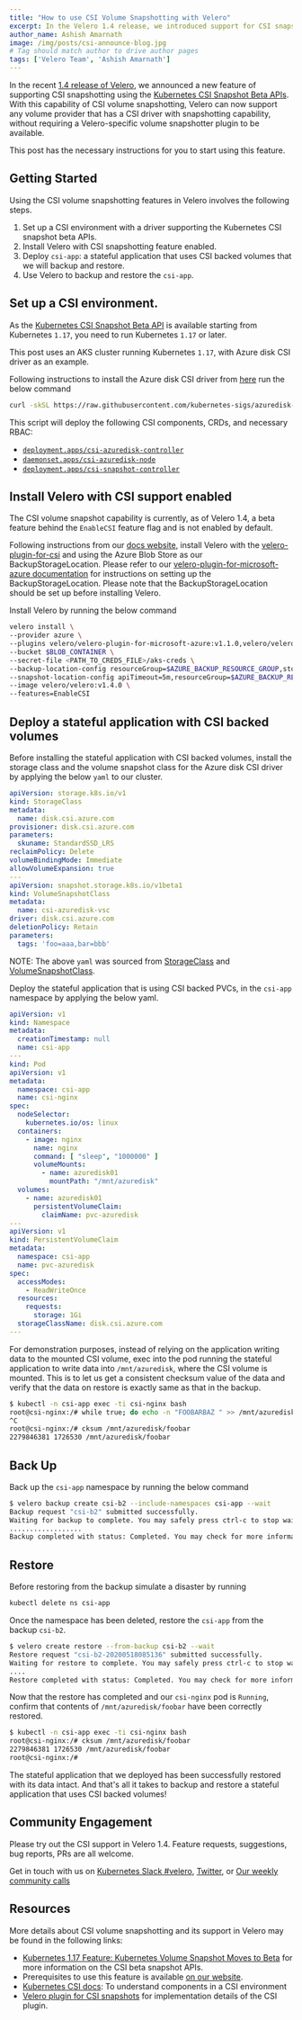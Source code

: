 ```yaml
---
title: "How to use CSI Volume Snapshotting with Velero"
excerpt: In the Velero 1.4 release, we introduced support for CSI snapshotting v1beta1 APIs. This post provides step-by-step instructions on setting up a CSI environment in Azure, installing Velero 1.4 with the velero-plugin-for-csi, and a demo of this feature in action.
author_name: Ashish Amarnath
image: /img/posts/csi-announce-blog.jpg
# Tag should match author to drive author pages
tags: ['Velero Team', 'Ashish Amarnath']
---
```


In the recent [1.4 release of Velero](https://github.com/vmware-tanzu/velero/releases), we announced a new feature of supporting CSI snapshotting using the [Kubernetes CSI Snapshot Beta APIs](https://kubernetes.io/docs/concepts/storage/volume-snapshots/).
With this capability of CSI volume snapshotting, Velero can now support any volume provider that has a CSI driver with snapshotting capability, without requiring a Velero-specific volume snapshotter plugin to be available.

This post has the necessary instructions for you to start using this feature.

## Getting Started

Using the CSI volume snapshotting features in Velero involves the following steps.

1. Set up a CSI environment with a driver supporting the Kubernetes CSI snapshot beta APIs.
1. Install Velero with CSI snapshotting feature enabled.
1. Deploy `csi-app`: a stateful application that uses CSI backed volumes that we will backup and restore.
1. Use Velero to backup and restore the `csi-app`.

## Set up a CSI environment.

As the [Kubernetes CSI Snapshot Beta API](https://kubernetes.io/docs/concepts/storage/volume-snapshots/) is available starting from Kubernetes `1.17`, you need to run Kubernetes `1.17` or later.

This post uses an AKS cluster running Kubernetes `1.17`, with Azure disk CSI driver as an example.

Following instructions to install the Azure disk CSI driver from [here](https://github.com/kubernetes-sigs/azuredisk-csi-driver/blob/master/docs/install-csi-driver-master.md) run the below command

```bash 
curl -skSL https://raw.githubusercontent.com/kubernetes-sigs/azuredisk-csi-driver/master/deploy/install-driver.sh | bash -s master snapshot -- 
```

This script will deploy the following CSI components, CRDs, and necessary RBAC:

- [`deployment.apps/csi-azuredisk-controller`](https://github.com/kubernetes-sigs/azuredisk-csi-driver/blob/master/deploy/csi-azuredisk-controller.yaml)
- [`daemonset.apps/csi-azuredisk-node`](https://github.com/kubernetes-sigs/azuredisk-csi-driver/blob/master/deploy/csi-azuredisk-node.yaml)
- [`deployment.apps/csi-snapshot-controller`](https://github.com/kubernetes-sigs/azuredisk-csi-driver/blob/master/deploy/csi-snapshot-controller.yaml)

## Install Velero with CSI support enabled

The CSI volume snapshot capability is currently, as of Velero 1.4, a beta feature behind the `EnableCSI` feature flag and is not enabled by default.

Following instructions from our [docs website](/docs/csi/), install Velero with the [velero-plugin-for-csi](https://github.com/vmware-tanzu/velero-plugin-for-csi) and using the Azure Blob Store as our BackupStorageLocation. Please refer to our [velero-plugin-for-microsoft-azure documentation](https://github.com/vmware-tanzu/velero-plugin-for-microsoft-azure) for instructions on setting up the BackupStorageLocation. Please note that the BackupStorageLocation should be set up before installing Velero.

Install Velero by running the below command

```bash
velero install \ 
--provider azure \ 
--plugins velero/velero-plugin-for-microsoft-azure:v1.1.0,velero/velero-plugin-for-csi:v0.1.1 \ 
--bucket $BLOB_CONTAINER \ 
--secret-file <PATH_TO_CREDS_FILE>/aks-creds \ 
--backup-location-config resourceGroup=$AZURE_BACKUP_RESOURCE_GROUP,storageAccount=$AZURE_STORAGE_ACCOUNT_ID,subscriptionId=$AZURE_BACKUP_SUBSCRIPTION_ID \ 
--snapshot-location-config apiTimeout=5m,resourceGroup=$AZURE_BACKUP_RESOURCE_GROUP,subscriptionId=$AZURE_BACKUP_SUBSCRIPTION_ID \ 
--image velero/velero:v1.4.0 \ 
--features=EnableCSI 
```

## Deploy a stateful application with CSI backed volumes

Before installing the stateful application with CSI backed volumes, install the storage class and the volume snapshot class for the Azure disk CSI driver by applying the below `yaml` to our cluster.

```yaml
apiVersion: storage.k8s.io/v1 
kind: StorageClass 
metadata: 
  name: disk.csi.azure.com 
provisioner: disk.csi.azure.com 
parameters: 
  skuname: StandardSSD_LRS 
reclaimPolicy: Delete 
volumeBindingMode: Immediate 
allowVolumeExpansion: true
---
apiVersion: snapshot.storage.k8s.io/v1beta1 
kind: VolumeSnapshotClass 
metadata: 
  name: csi-azuredisk-vsc 
driver: disk.csi.azure.com 
deletionPolicy: Retain 
parameters:
  tags: 'foo=aaa,bar=bbb' 
```

NOTE: The above `yaml` was sourced from [StorageClass](https://github.com/kubernetes-sigs/azuredisk-csi-driver/blob/master/deploy/example/storageclass-azuredisk-csi.yaml) and [VolumeSnapshotClass](https://github.com/kubernetes-sigs/azuredisk-csi-driver/blob/master/deploy/example/snapshot/storageclass-azuredisk-snapshot.yaml).


Deploy the stateful application that is using CSI backed PVCs, in the `csi-app` namespace by applying the below yaml.

```yaml
apiVersion: v1
kind: Namespace
metadata:
  creationTimestamp: null
  name: csi-app
---
kind: Pod
apiVersion: v1
metadata:
  namespace: csi-app
  name: csi-nginx
spec:
  nodeSelector:
    kubernetes.io/os: linux
  containers:
    - image: nginx
      name: nginx
      command: [ "sleep", "1000000" ]
      volumeMounts:
        - name: azuredisk01
          mountPath: "/mnt/azuredisk"
  volumes:
    - name: azuredisk01
      persistentVolumeClaim:
        claimName: pvc-azuredisk
---
apiVersion: v1
kind: PersistentVolumeClaim
metadata:
  namespace: csi-app
  name: pvc-azuredisk
spec:
  accessModes:
    - ReadWriteOnce
  resources:
    requests:
      storage: 1Gi
  storageClassName: disk.csi.azure.com
---
```

For demonstration purposes, instead of relying on the application writing data to the mounted CSI volume, exec into the pod running the stateful application to write data into `/mnt/azuredisk`, where the CSI volume is mounted.
This is to let us get a consistent checksum value of the data and verify that the data on restore is exactly same as that in the backup.

```bash
$ kubectl -n csi-app exec -ti csi-nginx bash 
root@csi-nginx:/# while true; do echo -n "FOOBARBAZ " >> /mnt/azuredisk/foobar; done 
^C 
root@csi-nginx:/# cksum /mnt/azuredisk/foobar 
2279846381 1726530 /mnt/azuredisk/foobar 
```

## Back Up

Back up the `csi-app` namespace by running the below command

```bash
$ velero backup create csi-b2 --include-namespaces csi-app --wait 
Backup request "csi-b2" submitted successfully. 
Waiting for backup to complete. You may safely press ctrl-c to stop waiting - your backup will continue in the background. 
.................. 
Backup completed with status: Completed. You may check for more information using the commands `velero backup describe csi-b2` and `velero backup logs csi-b2`.
```

## Restore

Before restoring from the backup simulate a disaster by running

```bash
kubectl delete ns csi-app
```

Once the namespace has been deleted, restore the `csi-app` from the backup `csi-b2`.

```bash
$ velero create restore --from-backup csi-b2 --wait 
Restore request "csi-b2-20200518085136" submitted successfully. 
Waiting for restore to complete. You may safely press ctrl-c to stop waiting - your restore will continue in the background. 
.... 
Restore completed with status: Completed. You may check for more information using the commands `velero restore describe csi-b2-20200518085136` and `velero restore logs csi-b2-20200518085136`. 
```

Now that the restore has completed and our `csi-nginx` pod is `Running`, confirm that contents of `/mnt/azuredisk/foobar` have been correctly restored.

```bash
$ kubectl -n csi-app exec -ti csi-nginx bash 
root@csi-nginx:/# cksum /mnt/azuredisk/foobar 
2279846381 1726530 /mnt/azuredisk/foobar 
root@csi-nginx:/# 
```

The stateful application that we deployed has been successfully restored with its data intact.
And that's all it takes to backup and restore a stateful application that uses CSI backed volumes!

## Community Engagement

Please try out the CSI support in Velero 1.4. Feature requests, suggestions, bug reports, PRs are all welcome.

Get in touch with us on [Kubernetes Slack #velero](https://kubernetes.slack.com/archives/C6VCGP4MT), [Twitter](https://twitter.com/projectvelero), or [Our weekly community calls](/community/)


## Resources

More details about CSI volume snapshotting and its support in Velero may be found in the following links:

- [Kubernetes 1.17 Feature: Kubernetes Volume Snapshot Moves to Beta](https://kubernetes.io/blog/2019/12/09/kubernetes-1-17-feature-cis-volume-snapshot-beta/) for more information on the CSI beta snapshot APIs.
- Prerequisites to use this feature is available [on our website](/docs/csi).
- [Kubernetes CSI docs](https://kubernetes-csi.github.io/docs/sidecar-containers.html): To understand components in a CSI environment
- [Velero plugin for CSI snapshots](https://github.com/vmware-tanzu/velero-plugin-for-csi) for implementation details of the CSI plugin.
